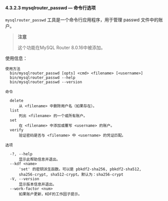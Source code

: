 #### 4.3.2.3 mysqlrouter_passwd — 命令行选项

`mysqlrouter_passwd` 工具是一个命令行应用程序，用于管理 passwd 文件中的账户。

> **注意**
>
> 这个功能在MySQL Router 8.0.16中被添加。

使用信息：

```
使用方法
  bin/mysqlrouter_passwd [opts] <cmd> <filename> [<username>]
  bin/mysqlrouter_passwd --help
  bin/mysqlrouter_passwd --version

命令

  delete
      从 <filename> 中删除用户名（如果存在）。
  list
      列出 <filename> 的一个或所有账户。
  set
      在 <filename> 中添加或覆写 <username> 的账户。
  verify
      验证密码是否与 <filename> 中 <username> 的凭证匹配。

选项

  -?, --help
      显示此帮助信息并退出。
  --kdf <name>
      'set' 的密钥派生函数。可以是 pbkdf2-sha256, pbkdf2-sha512,
      sha256-crypt, sha512-crypt。默认为：sha256-crypt
  -V, --version
      显示版本信息并退出。
  --work-factor <num>
      如果账户更新，KDF的工作因子提示。
```

